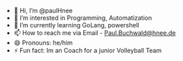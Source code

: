 - 👋 Hi, I’m @paulHnee
- 👀 I’m interested in Programming, Automatization
- 🌱 I’m currently learning GoLang, powershell
- 📫 How to reach me via Email - Paul.Buchwald@hnee.de
- 😄 Pronouns: he/him
- ⚡ Fun fact: Im an Coach for a junior Volleyball Team

<!---
paulHnee/paulHnee is a ✨ special ✨ repository because its `README.md` (this file) appears on your GitHub profile.
You can click the Preview link to take a look at your changes.
--->
